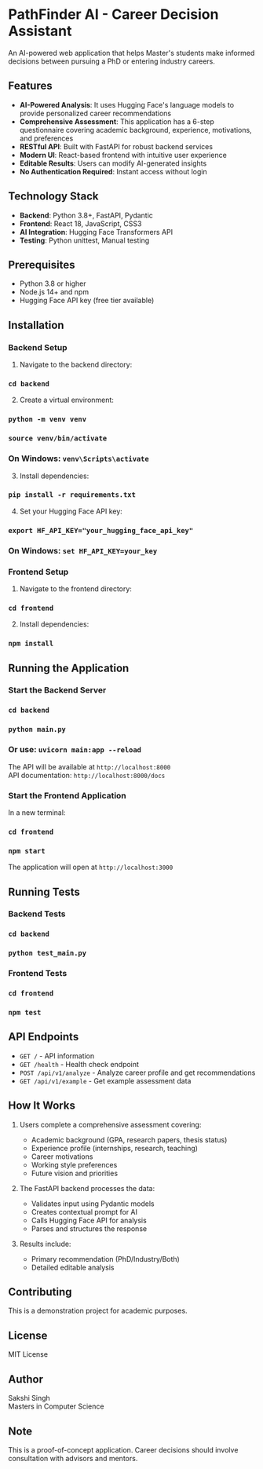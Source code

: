 # PathFinder AI - Career Decision Assistant

An AI-powered web application that helps Master's students make informed decisions between pursuing a PhD or entering industry careers.

## Features

* **AI-Powered Analysis**: It uses Hugging Face's language models to provide personalized career recommendations
* **Comprehensive Assessment**: This application has a 6-step questionnaire covering academic background, experience, motivations, and preferences
* **RESTful API**: Built with FastAPI for robust backend services
* **Modern UI**: React-based frontend with intuitive user experience
* **Editable Results**: Users can modify AI-generated insights
* **No Authentication Required**: Instant access without login

## Technology Stack

* **Backend**: Python 3.8+, FastAPI, Pydantic
* **Frontend**: React 18, JavaScript, CSS3
* **AI Integration**: Hugging Face Transformers API
* **Testing**: Python unittest, Manual testing

## Prerequisites

* Python 3.8 or higher
* Node.js 14+ and npm
* Hugging Face API key (free tier available)

## Installation

### Backend Setup

1. Navigate to the backend directory:

### `cd backend`

2. Create a virtual environment:

### `python -m venv venv`
### `source venv/bin/activate`  
### On Windows: `venv\Scripts\activate`

3. Install dependencies:

### `pip install -r requirements.txt`


4. Set your Hugging Face API key:

### `export HF_API_KEY="your_hugging_face_api_key"`  
### On Windows: `set HF_API_KEY=your_key`


### Frontend Setup

1. Navigate to the frontend directory:

### `cd frontend`


2. Install dependencies:

### `npm install`

## Running the Application

### Start the Backend Server

### `cd backend`
### `python main.py`
### Or use: `uvicorn main:app --reload`


The API will be available at `http://localhost:8000`  
API documentation: `http://localhost:8000/docs`

### Start the Frontend Application

In a new terminal:

### `cd frontend`
### `npm start`

The application will open at `http://localhost:3000`

## Running Tests

### Backend Tests

### `cd backend`
### `python test_main.py`

### Frontend Tests

### `cd frontend`
### `npm test`

## API Endpoints

* `GET /` - API information
* `GET /health` - Health check endpoint
* `POST /api/v1/analyze` - Analyze career profile and get recommendations
* `GET /api/v1/example` - Get example assessment data

## How It Works

1. Users complete a comprehensive assessment covering:
   * Academic background (GPA, research papers, thesis status)
   * Experience profile (internships, research, teaching)
   * Career motivations
   * Working style preferences
   * Future vision and priorities

2. The FastAPI backend processes the data:
   * Validates input using Pydantic models
   * Creates contextual prompt for AI
   * Calls Hugging Face API for analysis
   * Parses and structures the response

3. Results include:
   * Primary recommendation (PhD/Industry/Both)
   * Detailed editable analysis

## Contributing

This is a demonstration project for academic purposes.

## License

MIT License

## Author

Sakshi Singh  
Masters in Computer Science

## Note

This is a proof-of-concept application. Career decisions should involve consultation with advisors and mentors.